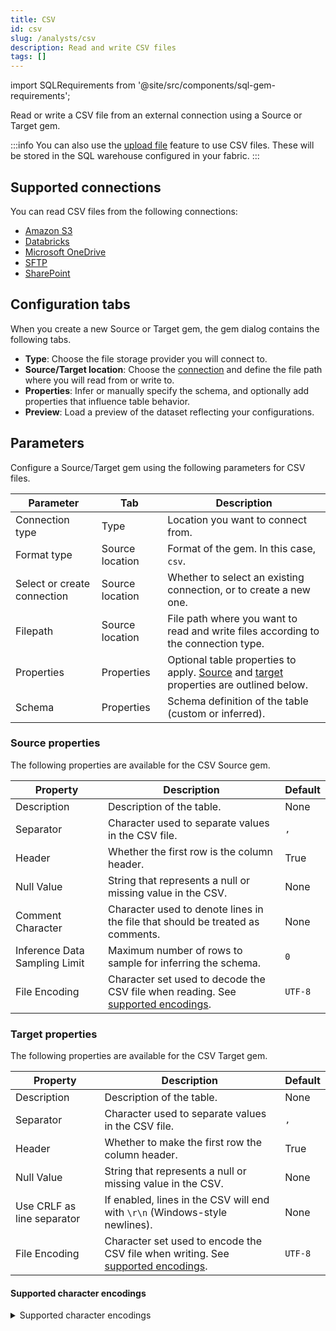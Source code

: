 ```yaml
---
title: CSV
id: csv
slug: /analysts/csv
description: Read and write CSV files
tags: []
---
```


import SQLRequirements from '@site/src/components/sql-gem-requirements';

<SQLRequirements
  execution_engine="Prophecy Automate"
  sql_package_name=""
  sql_package_version=""
/>

Read or write a CSV file from an external connection using a Source or Target gem.

:::info
You can also use the [upload file](docs/analysts/development/gems/source-target/table/upload-files.md) feature to use CSV files. These will be stored in the SQL warehouse configured in your fabric.
:::

## Supported connections

You can read CSV files from the following connections:

- [Amazon S3](/administration/fabrics/prophecy-fabrics/connections/s3)
- [Databricks](/administration/fabrics/prophecy-fabrics/connections/databricks)
- [Microsoft OneDrive](/administration/fabrics/prophecy-fabrics/connections/onedrive)
- [SFTP](/administration/fabrics/prophecy-fabrics/connections/sftp)
- [SharePoint](/administration/fabrics/prophecy-fabrics/connections/sharepoint)

## Configuration tabs

When you create a new Source or Target gem, the gem dialog contains the following tabs.

- **Type**: Choose the file storage provider you will connect to.
- **Source/Target location**: Choose the [connection](/administration/fabrics/prophecy-fabrics/connections/) and define the file path where you will read from or write to.
- **Properties**: Infer or manually specify the schema, and optionally add properties that influence table behavior.
- **Preview**: Load a preview of the dataset reflecting your configurations.

## Parameters

Configure a Source/Target gem using the following parameters for CSV files.

| Parameter                   | Tab             | Description                                                                                                                      |
| --------------------------- | --------------- | -------------------------------------------------------------------------------------------------------------------------------- |
| Connection type             | Type            | Location you want to connect from.                                                                                               |
| Format type                 | Source location | Format of the gem. In this case, `csv`.                                                                                          |
| Select or create connection | Source location | Whether to select an existing connection, or to create a new one.                                                                |
| Filepath                    | Source location | File path where you want to read and write files according to the connection type.                                               |
| Properties                  | Properties      | Optional table properties to apply. [Source](#source-properties) and [target](#target-properties) properties are outlined below. |
| Schema                      | Properties      | Schema definition of the table (custom or inferred).                                                                             |

### Source properties

The following properties are available for the CSV Source gem.

| Property                      | Description                                                                                                        | Default |
| ----------------------------- | ------------------------------------------------------------------------------------------------------------------ | ------- |
| Description                   | Description of the table.                                                                                          | None    |
| Separator                     | Character used to separate values in the CSV file.                                                                 | `,`     |
| Header                        | Whether the first row is the column header.                                                                        | True    |
| Null Value                    | String that represents a null or missing value in the CSV.                                                         | None    |
| Comment Character             | Character used to denote lines in the file that should be treated as comments.                                     | None    |
| Inference Data Sampling Limit | Maximum number of rows to sample for inferring the schema.                                                         | `0`     |
| File Encoding                 | Character set used to decode the CSV file when reading. See [supported encodings](#supported-character-encodings). | `UTF-8` |

### Target properties

The following properties are available for the CSV Target gem.

| Property                   | Description                                                                                                        | Default |
| -------------------------- | ------------------------------------------------------------------------------------------------------------------ | ------- |
| Description                | Description of the table.                                                                                          | None    |
| Separator                  | Character used to separate values in the CSV file.                                                                 | `,`     |
| Header                     | Whether to make the first row the column header.                                                                   | True    |
| Null Value                 | String that represents a null or missing value in the CSV.                                                         | None    |
| Use CRLF as line separator | If enabled, lines in the CSV will end with `\r\n` (Windows-style newlines).                                        | None    |
| File Encoding              | Character set used to encode the CSV file when writing. See [supported encodings](#supported-character-encodings). | `UTF-8` |

#### Supported character encodings

<details>
<summary>Supported character encodings</summary>

- UTF-8
- UTF-16
- ISO-8859-1
- ISO-8859-2
- ISO-8859-3
- ISO-8859-4
- ISO-8859-5
- ISO-8859-6
- ISO-8859-7
- ISO-8859-8
- ISO-8859-9
- ISO-8859-10
- ISO-8859-13
- ISO-8859-14
- ISO-8859-15
- ISO-8859-16
- Windows-1250
- Windows-1251
- Windows-1252
- Windows-1253
- Windows-1254
- Windows-1255
- Windows-1256
- Windows-1257
- Windows-1258
- Windows-874
- CodePage437
- CodePage850
- CodePage852
- CodePage855
- CodePage858
- CodePage860
- CodePage862
- CodePage863
- CodePage865
- CodePage866
- Macintosh
- MacintoshCyrillic
- KOI8R
- KOI8U
- XUserDefined
- ASCII

</details>
